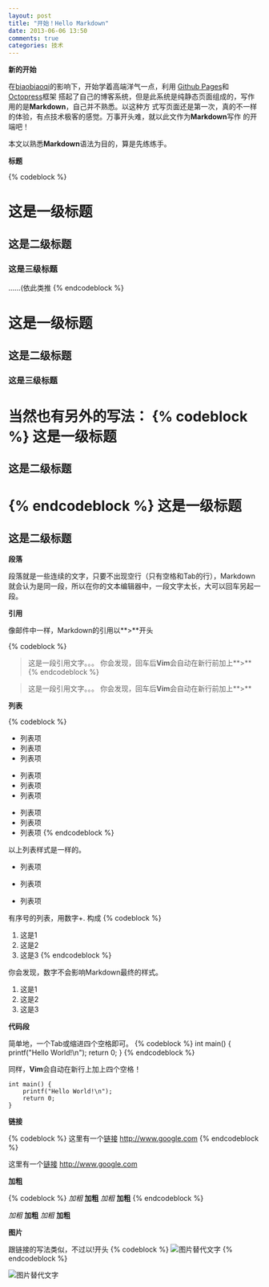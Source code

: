 ```yaml
---
layout: post
title: "开始！Hello Markdown"
date: 2013-06-06 13:50
comments: true
categories: 技术
---
```

**新的开始**

在[biaobiaoqi](http://biaobiaoqi.me)的影响下，开始学着高端洋气一点，利用
[Github Pages](http://pages.github.com)和[Octopress](http://octopress.org)框架
搭起了自己的博客系统，但是此系统是纯静态页面组成的，写作用的是**Markdown**，自己并不熟悉。以这种方
式写页面还是第一次，真的不一样的体验，有点技术极客的感觉。万事开头难，就以此文作为**Markdown**写作
的开端吧！

本文以熟悉**Markdown**语法为目的，算是先练练手。

**标题**

{% codeblock %}
# 这是一级标题
## 这是二级标题
### 这是三级标题
......(依此类推
{% endcodeblock %}
# 这是一级标题
## 这是二级标题
### 这是三级标题

当然也有另外的写法：
{% codeblock %}
这是一级标题
======
这是二级标题
------
{% endcodeblock %}
这是一级标题
======
这是二级标题
------

**段落**

段落就是一些连续的文字，只要不出现空行（只有空格和Tab的行），Markdown就会认为是同一段，所以在你的文本编辑器中，一段文字太长，大可以回车另起一段。

**引用**

像邮件中一样，Markdown的引用以**>**开头

{% codeblock %}
> 这是一段引用文字。。。
> 你会发现，回车后**Vim**会自动在新行前加上**>**
{% endcodeblock %}

> 这是一段引用文字。。。
> 你会发现，回车后**Vim**会自动在新行前加上**>**

**列表**

{% codeblock %}
* 列表项
* 列表项
* 列表项
+ 列表项
+ 列表项
+ 列表项
- 列表项
- 列表项
- 列表项
{% endcodeblock %}

以上列表样式是一样的。

* 列表项
+ 列表项
- 列表项

有序号的列表，用数字+. 构成
{% codeblock %}
1. 这是1
2. 这是2
8. 这是3
{% endcodeblock %}

你会发现，数字不会影响Markdown最终的样式。

1. 这是1
2. 这是2
8. 这是3

**代码段**

简单地，一个Tab或缩进四个空格即可。
{% codeblock %}
	int main() {
		printf("Hello World!\n");
		return 0;
	}
{% endcodeblock %}

同样，**Vim**会自动在新行上加上四个空格！

	int main() {
		printf("Hello World!\n");
		return 0;
	}

**链接**

{% codeblock %}
这里有一个[链接](http://www.google.com "Google")
<http://www.google.com>
{% endcodeblock %}

这里有一个[链接](http://www.google.com "Google")
<http://www.google.com>

**加粗**

{% codeblock %}
*加粗*
**加粗**
_加粗_
__加粗__
{% endcodeblock %}

*加粗*
**加粗**
_加粗_
__加粗__

**图片**

跟链接的写法类似，不过以!开头
{% codeblock %}
![图片替代文字](https://www.google.com/images/srpr/logo4w.png "Google")
{% endcodeblock %}

![图片替代文字](https://www.google.com/images/srpr/logo4w.png "Google")


